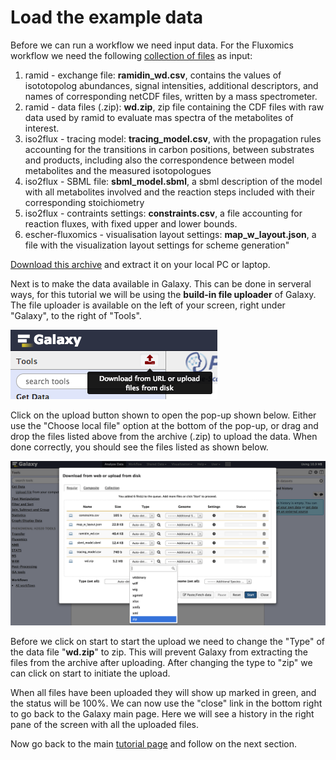 # Load the example data

Before we can run a workflow we need input data. For the Fluxomics workflow we need the following [collection of files](https://drive.google.com/open?id=0B7S2ZMhdzWwbcmp3YUI0eEliM0E) as input:

1. ramid - exchange file: **ramidin_wd.csv**, contains the values of isototopolog abundances, signal intensities, additional descriptors, and names of corresponding netCDF files, written by a mass spectrometer.
2. ramid - data files (.zip): **wd.zip**, zip file containing the CDF files with raw data used by ramid to evaluate mas spectra of the metabolites of interest.
3. iso2flux - tracing model: **tracing_model.csv**, with the propagation rules accounting for the transitions in carbon positions, between substrates and products, including also the correspondence between model metabolites and the measured isotopologues
4. iso2flux - SBML file: **sbml_model.sbml**, a sbml description of the model with all metabolites involved and the reaction steps included with their corresponding stoichiometry
5. iso2flux - contraints settings: **constraints.csv**, a file accounting for reaction fluxes, with fixed upper and lower bounds. 
6. escher-fluxomics - visualisation layout settings: **map\_w\_layout.json**, a file with the visualization layout settings for scheme generation"


[Download this archive](https://drive.google.com/uc?export=download&id=0B7S2ZMhdzWwbcmp3YUI0eEliM0E) and extract it on your local PC or laptop.

Next is to make the data available in Galaxy. This can be done in serveral ways, for this tutorial we will be using the **build-in file uploader** of Galaxy. The file uploader is available on the left of your screen, right under "Galaxy", to the right of "Tools". 

![](images_workflows/upload_button.png)

Click on the upload button shown to open the pop-up shown below. Either use the "Choose local file" option at the bottom of the pop-up, or drag and drop the files listed above from the archive (.zip) to upload the data. When done correctly, you should see the files listed as shown below.

![Upload data](images_workflows/upload_data.png)

Before we click on start to start the upload we need to change the "Type" of the data file "**wd.zip**" to zip. This will prevent Galaxy from extracting the files from the archive after uploading. After changing the type to "zip" we can click on start to initiate the upload.

When all files have been uploaded they will show up marked in green, and the status will be 100%. We can now use the "close" link in the bottom right to go back to the Galaxy main page. Here we will see a history in the right pane of the screen with all the uploaded files.

Now go back to the main [tutorial page](README.md) and follow on the next section. 
